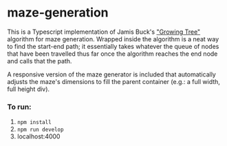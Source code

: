 # maze-generation

This is a Typescript implementation of Jamis Buck's ["Growing Tree"](https://weblog.jamisbuck.org/2011/1/27/maze-generation-growing-tree-algorithm) algorithm for maze generation. Wrapped inside the algorithm is a neat way to find the start-end path; it essentially takes whatever the queue of nodes that have been travelled thus far once the algorithm reaches the end node and calls that the path.

A responsive version of the maze generator is included that automatically adjusts the maze's dimensions to fill the parent container (e.g.: a full width, full height div).

### To run:
1.  `npm install` 
2. `npm run develop`
3. localhost:4000

